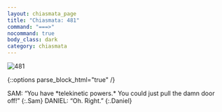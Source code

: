 ```yaml
---
layout: chiasmata_page
title: "Chiasmata: 481"
command: "===>"
nocommand: true
body_class: dark
category: chiasmata
---
```


![481](/chiasmata/images/narrative/)

{::options parse_block_html="true" /}
<div class="dialogue">
SAM: “You have *telekinetic powers.* You could just pull the damn door off!”
{:.Sam}
DANIEL: “Oh. Right.”
{:.Daniel}
</div>

